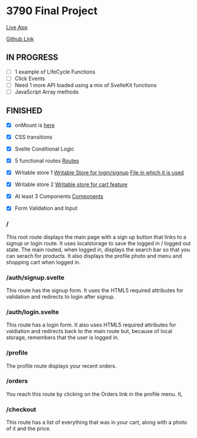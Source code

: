 # 3790 Final Project

[Live App](https://final-project-svelte-class.vercel.app)

[Github Link](https://github.com/brandonpretelt/final-project-3790)

## IN PROGRESS

- [ ] 1 example of LifeCycle Functions
- [ ] Click Events
- [ ] Need 1 more API loaded using a mix of SvelteKit functions
- [ ] JavaScript Array methods

## FINISHED

- [x] onMount is [here](https://github.com/brandonpretelt/final-project-3790/blob/main/src/lib/components/ProductCard.svelte)

- [x] CSS transitions

- [x] Svelte Conditional Logic

- [x] 5 functional routes
      [Routes](https://github.com/brandonpretelt/final-project-3790/tree/main/src/routes)
- [x] Writable store 1
      [Writable Store for login/signup](https://github.com/brandonpretelt/final-project-3790/blob/main/src/lib/stores/users.js)
      [File in which it is used](https://github.com/brandonpretelt/final-project-3790/blob/ce52d92ffd95b3aef36dbc8ff8ced8a130b52ab3/src/lib/components/Header.svelte#L3)
- [x] Writable store 2
      [Writable store for cart feature](https://github.com/brandonpretelt/final-project-3790/blob/main/src/lib/stores/cartStore.js)

- [x] At least 3 Components
      [Components](https://github.com/brandonpretelt/final-project-3790/tree/main/src/lib/components)
- [x] Form Validation and Input

### /

This root route displays the main page with a sign up button that links to a signup or login route. It uses localstorage to save the logged in / logged out state. The main routed, when logged in, displays the search bar so that you can serach for products. It also displays the profile photo and menu and shopping cart when logged in.

### /auth/signup.svelte

This route has the signup form. It uses the HTML5 required attributes for validation and redirects to login after signup.

### /auth/login.svelte

This route has a login form. It also uses HTML5 required attributes for valdiation and redirects back to the main route but, because of local storage, remembers that the user is logged in.

### /profile

The profile route displays your recent orders.

### /orders

You reach this route by clicking on the Orders link in the profile menu. It,

### /checkout

This route has a list of everything that was in your cart, along with a photo of it and the price.
